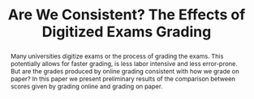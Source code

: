 ---
title: "Are We Consistent? The Effects of Digitized Exams Grading"
layout: publication
venue: "SIGCSE 2020"
abstract: "Many universities digitize exams or the process of grading the exams. This potentially allows for faster grading, is less labor intensive and less error-prone. But are the grades produced by online grading consistent with how we grade on paper? In this paper we present preliminary results of the comparison between scores given by grading online and grading on paper."
authors: "Gosia Migut, Ruben Wiersma"
type: "Poster"
link: "https://whova.com/embedded/session/sigcs_202003/849437/"
categories:
  - Research
tags:
  - education
  - digitization
last_modified_at: 2020-02-10T12:39:31-01:00
---